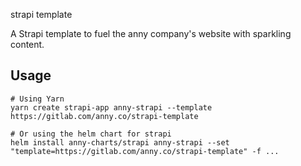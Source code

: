 strapi template

A Strapi template to fuel the anny company's website with sparkling content.

## Usage

```
# Using Yarn
yarn create strapi-app anny-strapi --template https://gitlab.com/anny.co/strapi-template

# Or using the helm chart for strapi
helm install anny-charts/strapi anny-strapi --set "template=https://gitlab.com/anny.co/strapi-template" -f ...
```
